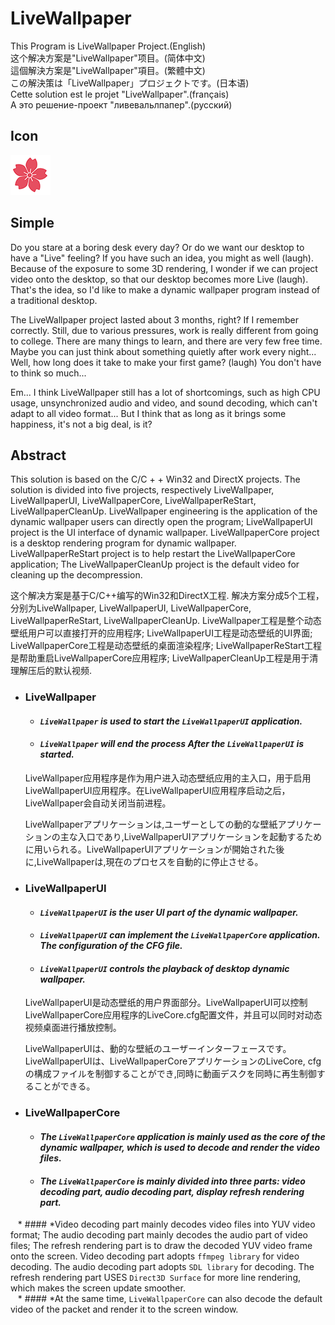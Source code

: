 # LiveWallpaper
This Program is LiveWallpaper Project.(English)  
这个解决方案是"LiveWallpaper"项目。(简体中文)  
這個解決方案是"LiveWallpaper"項目。(繁體中文)  
この解決策は「LiveWallpaper」プロジェクトです。(日本语)    
Cette solution est le projet "LiveWallpaper".(français)     
А это решение-проект "ливевальлпапер".(русский)  

## Icon
![](https://github.com/Alopex6414/LiveWallpaper/raw/master/Release/frame/Wait/Sakura.png)

## Simple
Do you stare at a boring desk every day? Or do we want our desktop to have a "Live" feeling? If you have such an idea, you might as well (laugh). Because of the exposure to some 3D rendering, I wonder if we can project video onto the desktop, so that our desktop becomes more Live (laugh). That's the idea, so I'd like to make a dynamic wallpaper program instead of a traditional desktop.


The LiveWallpaper project lasted about 3 months, right? If I remember correctly. Still, due to various pressures, work is really different from going to college. There are many things to learn, and there are very few free time. Maybe you can just think about something quietly after work every night... Well, how long does it take to make your first game? (laugh) You don't have to think so much...


Em... I think LiveWallpaper still has a lot of shortcomings, such as high CPU usage, unsynchronized audio and video, and sound decoding, which can't adapt to all video format... But I think that as long as it brings some happiness, it's not a big deal, is it?

## Abstract
This solution is based on the C/C + + Win32 and DirectX projects. The solution is divided into five projects, respectively LiveWallpaper, LiveWallpaperUI, LiveWallpaperCore, LiveWallpaperReStart, LiveWallpaperCleanUp. LiveWallpaper engineering is the application of the dynamic wallpaper users can directly open the program; LiveWallpaperUI project is the UI interface of dynamic wallpaper. LiveWallpaperCore project is a desktop rendering program for dynamic wallpaper. LiveWallpaperReStart project is to help restart the LiveWallpaperCore application; The LiveWallpaperCleanUp project is the default video for cleaning up the decompression.

这个解决方案是基于C/C++编写的Win32和DirectX工程. 解决方案分成5个工程，分别为LiveWallpaper, LiveWallpaperUI, LiveWallpaperCore, LiveWallpaperReStart, LiveWallpaperCleanUp. LiveWallpaper工程是整个动态壁纸用户可以直接打开的应用程序; LiveWallpaperUI工程是动态壁纸的UI界面; LiveWallpaperCore工程是动态壁纸的桌面渲染程序; LiveWallpaperReStart工程是帮助重启LiveWallpaperCore应用程序; LiveWallpaperCleanUp工程是用于清理解压后的默认视频.

  * ### LiveWallpaper
    * #### *`LiveWallpaper` is used to start the `LiveWallpaperUI` application.*  
    * #### *`LiveWallpaper` will end the process After the `LiveWallpaperUI` is started.*

    LiveWallpaper应用程序是作为用户进入动态壁纸应用的主入口，用于启用LiveWallpaperUI应用程序。在LiveWallpaperUI应用程序启动之后，LiveWallpaper会自动关闭当前进程。
    
    LiveWallpaperアプリケーションは,ユーザーとしての動的な壁紙アプリケーションの主な入口であり,LiveWallpaperUIアプリケーションを起動するために用いられる。LiveWallpaperUIアプリケーションが開始された後に,LiveWallpaperは,現在のプロセスを自動的に停止させる。

  * ### LiveWallpaperUI
    * #### *`LiveWallpaperUI` is the user UI part of the dynamic wallpaper.*  
    * #### *`LiveWallpaperUI` can implement the `LiveWallpaperCore` application. The configuration of the CFG file.*    
    * #### *`LiveWallpaperUI` controls the playback of desktop dynamic wallpaper.*    
    
    LiveWallpaperUI是动态壁纸的用户界面部分。LiveWallpaperUI可以控制LiveWallpaperCore应用程序的LiveCore.cfg配置文件，并且可以同时对动态视频桌面进行播放控制。    
    
    LiveWallpaperUIは、動的な壁紙のユーザーインターフェースです。LiveWallpaperUIは、LiveWallpaperCoreアプリケーションのLiveCore, cfgの構成ファイルを制御することができ,同時に動画デスクを同時に再生制御することができる。    
    
  * ### LiveWallpaperCore  
    * #### *The `LiveWallpaperCore` application is mainly used as the core of the dynamic wallpaper, which is used to decode and render the video files.*  
    * #### *The `LiveWallpaperCore` is mainly divided into three parts: video decoding part, audio decoding part, display refresh rendering part.*    
    * #### *Video decoding part mainly decodes video files into YUV video format; The audio decoding part mainly decodes the audio part of video files; The refresh rendering part is to draw the decoded YUV video frame onto the screen. Video decoding part adopts `ffmpeg library` for video decoding. The audio decoding part adopts `SDL library` for decoding. The refresh rendering part USES `Direct3D Surface` for more line rendering, which makes the screen update smoother.    
    * #### *At the same time, `LiveWallpaperCore` can also decode the default video of the packet and render it to the screen window.
